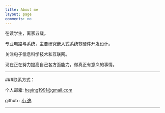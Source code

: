 ```yaml
---
title: About me
layout: page
comments: no
---
```


在读学生，离家五载。

专业电路与系统，主要研究嵌入式系统软硬件开发设计。

关注电子信息科学技术和互联网。

现在正在努力提高自己各方面能力，做真正有意义的事情。


----

###联系方式：        

个人邮箱: [heying1991@gmail.com](heying1991@gmail.com)	 

github  : [小 逸](https://github.com/huangtuzhi)        

----

